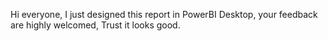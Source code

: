 Hi everyone, I just designed this report in PowerBI Desktop, your feedback are highly welcomed, Trust it looks good.
